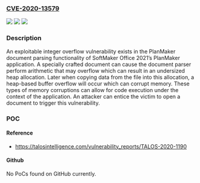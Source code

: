 ### [CVE-2020-13579](https://cve.mitre.org/cgi-bin/cvename.cgi?name=CVE-2020-13579)
![](https://img.shields.io/static/v1?label=Product&message=Softmaker%20Software&color=blue)
![](https://img.shields.io/static/v1?label=Version&message=n%2Fa&color=blue)
![](https://img.shields.io/static/v1?label=Vulnerability&message=integer%20overflow&color=brighgreen)

### Description

An exploitable integer overflow vulnerability exists in the PlanMaker document parsing functionality of SoftMaker Office 2021’s PlanMaker application. A specially crafted document can cause the document parser perform arithmetic that may overflow which can result in an undersized heap allocation. Later when copying data from the file into this allocation, a heap-based buffer overflow will occur which can corrupt memory. These types of memory corruptions can allow for code execution under the context of the application. An attacker can entice the victim to open a document to trigger this vulnerability.

### POC

#### Reference
- https://talosintelligence.com/vulnerability_reports/TALOS-2020-1190

#### Github
No PoCs found on GitHub currently.

